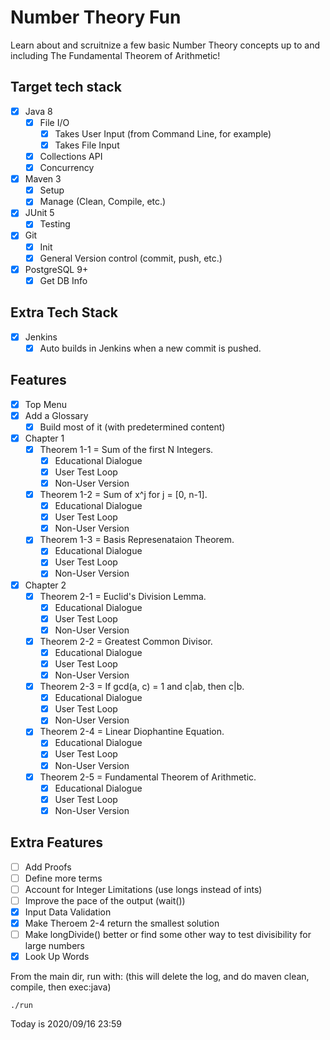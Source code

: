 # Number Theory Fun
Learn about and scruitnize a few basic Number Theory concepts up to and including The Fundamental Theorem of Arithmetic!

## Target tech stack
- [x] Java 8
  - [x] File I/O
    - [x] Takes User Input (from Command Line, for example)
    - [x] Takes File Input
  - [x] Collections API
  - [x] Concurrency
- [x] Maven 3
  - [x] Setup
  - [x] Manage (Clean, Compile, etc.)
- [x] JUnit 5
  - [x] Testing
- [x] Git
  - [x] Init
  - [x] General Version control (commit, push, etc.)
- [x] PostgreSQL 9+
  - [x] Get DB Info

## Extra Tech Stack
- [x] Jenkins
  - [x] Auto builds in Jenkins when a new commit is pushed.

## Features
- [x] Top Menu
- [x] Add a Glossary
  - [x] Build most of it (with predetermined content)
- [x] Chapter 1
  - [x] Theorem 1-1 = Sum of the first N Integers.
    - [x] Educational Dialogue
    - [x] User Test Loop
    - [x] Non-User Version
  - [x] Theorem 1-2 = Sum of x^j for j = [0, n-1].
    - [x] Educational Dialogue
    - [x] User Test Loop
    - [x] Non-User Version
  - [x] Theorem 1-3 = Basis Represenataion Theorem.
    - [x] Educational Dialogue
    - [x] User Test Loop
    - [x] Non-User Version
- [x] Chapter 2
  - [x] Theorem 2-1 = Euclid's Division Lemma.
    - [x] Educational Dialogue
    - [x] User Test Loop
    - [x] Non-User Version
  - [x] Theorem 2-2 = Greatest Common Divisor.
    - [x] Educational Dialogue
    - [x] User Test Loop
    - [x] Non-User Version
  - [x] Theorem 2-3 = If gcd(a, c) = 1 and c|ab, then c|b.
    - [x] Educational Dialogue
    - [x] User Test Loop
    - [x] Non-User Version
  - [x] Theorem 2-4 = Linear Diophantine Equation.
    - [x] Educational Dialogue
    - [x] User Test Loop
    - [x] Non-User Version
  - [x] Theorem 2-5 = Fundamental Theorem of Arithmetic.
    - [x] Educational Dialogue
    - [x] User Test Loop
    - [x] Non-User Version

## Extra Features
  - [ ] Add Proofs
  - [ ] Define more terms
  - [ ] Account for Integer Limitations (use longs instead of ints)
  - [ ] Improve the pace of the output (wait())
  - [x] Input Data Validation
  - [x] Make Theroem 2-4 return the smallest solution
  - [ ] Make longDivide() better or find some other way to test divisibility for large numbers
  - [x] Look Up Words
  
  From the main dir, run with: (this will delete the log, and do maven clean, compile, then exec:java)
  ```
  ./run
  ```

  Today is 2020/09/16 23:59